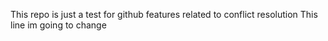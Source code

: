 This repo is just a test for github features related to conflict resolution
This line im going to change
